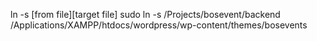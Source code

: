 <!-- Syns links -->
ln -s [from file][target file]
sudo ln -s /Projects/bosevent/backend /Applications/XAMPP/htdocs/wordpress/wp-content/themes/bosevents
<!--  -->
